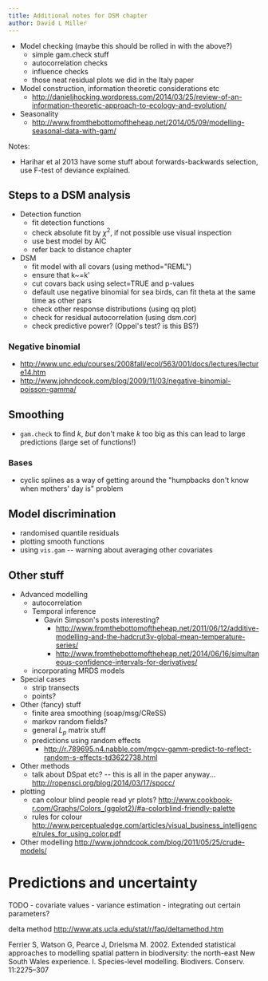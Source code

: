 ```yaml
---
title: Additional notes for DSM chapter
author: David L Miller
---
```



 * Model checking (maybe this should be rolled in with the above?)
    - simple gam.check stuff
    - autocorrelation checks
    - influence checks
    * those neat residual plots we did in the Italy paper
 * Model construction, information theoretic considerations etc
    - http://danieljhocking.wordpress.com/2014/03/25/review-of-an-information-theoretic-approach-to-ecology-and-evolution/
 * Seasonality
    - http://www.fromthebottomoftheheap.net/2014/05/09/modelling-seasonal-data-with-gam/


Notes:

  * Harihar et al 2013 have some stuff about forwards-backwards selection, use F-test of deviance explained.


## Steps to a DSM analysis

 * Detection function
     * fit detection functions
     * check absolute fit by $\chi^2$, if not possible use visual inspection
     * use best model by AIC
     * refer back to distance chapter
 * DSM
     * fit model with all covars (using method="REML")
     * ensure that k~=k'
     * cut covars back using select=TRUE and p-values
     * default use negative binomial for sea birds, can fit theta at the same time as other pars
     * check other response distributions (using qq plot)
     * check for residual autocorrelation (using dsm.cor)
     * check predictive power? (Oppel's test? is this BS?)


### Negative binomial

   - http://www.unc.edu/courses/2008fall/ecol/563/001/docs/lectures/lecture14.htm
   - http://www.johndcook.com/blog/2009/11/03/negative-binomial-poisson-gamma/

## Smoothing

 * `gam.check` to find $k$, _but_ don't make $k$ too big as this can lead to large predictions (large set of functions!)

### Bases

 * cyclic splines as a way of getting around the "humpbacks don't know when mothers' day is" problem


## Model discrimination

 * randomised quantile residuals
 * plotting smooth functions
 * using `vis.gam` -- warning about averaging other covariates

## Other stuff

 * Advanced modelling
    - autocorrelation
    - Temporal inference
      - Gavin Simpson's posts interesting?
        - http://www.fromthebottomoftheheap.net/2011/06/12/additive-modelling-and-the-hadcrut3v-global-mean-temperature-series/
        - http://www.fromthebottomoftheheap.net/2014/06/16/simultaneous-confidence-intervals-for-derivatives/
    - incorporating MRDS models
 * Special cases
    - strip transects
    - points?
 * Other (fancy) stuff
    - finite area smoothing (soap/msg/CReSS)
    - markov random fields?
    - general $L_p$ matrix stuff
    - predictions using random effects
       * http://r.789695.n4.nabble.com/mgcv-gamm-predict-to-reflect-random-s-effects-td3622738.html
 * Other methods
    - talk about DSpat etc? -- this is all in the paper anyway...
http://ropensci.org/blog/2014/03/17/spocc/
 * plotting
    - can colour blind people read yr plots? http://www.cookbook-r.com/Graphs/Colors_(ggplot2)/#a-colorblind-friendly-palette
    - rules for colour http://www.perceptualedge.com/articles/visual_business_intelligence/rules_for_using_color.pdf
  * Other modelling http://www.johndcook.com/blog/2011/05/25/crude-models/

# Predictions and uncertainty

TODO
    - covariate values
    - variance estimation
    - integrating out certain parameters?

delta method http://www.ats.ucla.edu/stat/r/faq/deltamethod.htm

Ferrier S, Watson G, Pearce J, Drielsma M. 2002. Extended statistical approaches to modelling spatial pattern in biodiversity: the north-east New South Wales experience. I. Species-level modelling. Biodivers. Conserv. 11:2275–307


